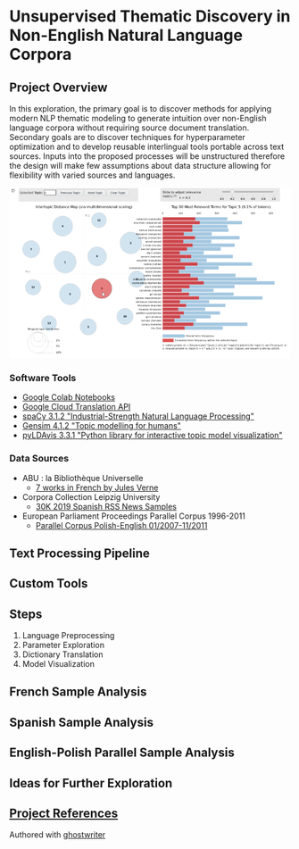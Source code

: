 # Unsupervised Thematic Discovery in Non-English Natural Language Corpora

## Project Overview

In this exploration, the primary goal is to discover methods for applying modern NLP thematic modeling to generate intuition over non-English language corpora without requiring source document translation. Secondary goals are to discover techniques for hyperparameter optimization and to develop reusable interlingual tools portable across text sources.  Inputs into the proposed processes will be unstructured therefore the design will make few assumptions about data structure allowing for flexibility with varied sources and languages.

![pyLDAvis Model](./img/header.png)

### Software Tools

* [Google Colab Notebooks](https://colab.research.google.com/)
* [Google Cloud Translation API](https://cloud.google.com/translate/)
* [spaCy 3.1.2 "Industrial-Strength Natural Language Processing"](https://spacy.io/)
* [Gensim 4.1.2 "Topic modelling for humans"](https://radimrehurek.com/gensim/index.html)
* [pyLDAvis 3.3.1 "Python library for interactive topic model visualization"](https://pyldavis.readthedocs.io/en/latest/readme.html)

### Data Sources

* ABU : la Bibliothèque Universelle 
	* [7 works in French by Jules Verne](http://abu.cnam.fr/BIB/) 
* Corpora Collection Leipzig University
	* [30K 2019 Spanish RSS News Samples](https://wortschatz.uni-leipzig.de/en/download/Spanish#spa-ar_web_2019)
* European Parliament Proceedings Parallel Corpus 1996-2011
	* [Parallel Corpus Polish-English 01/2007-11/2011](http://www.statmt.org/europarl/)

## Text Processing Pipeline

## Custom Tools

## Steps

1. Language Preprocessing
1. Parameter Exploration
1. Dictionary Translation
1. Model Visualization

## French Sample Analysis

## Spanish Sample Analysis

## English-Polish Parallel Sample Analysis

## Ideas for Further Exploration

## [Project References](./REFERENCES.md)

Authored with [ghostwriter](https://wereturtle.github.io/ghostwriter/index.html)
